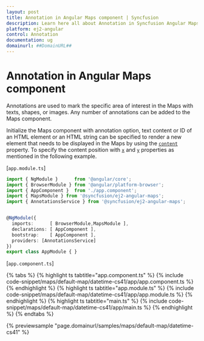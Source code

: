 ```yaml
---
layout: post
title: Annotation in Angular Maps component | Syncfusion
description: Learn here all about Annotation in Syncfusion Angular Maps component of Syncfusion Essential JS 2 and more.
platform: ej2-angular
control: Annotation 
documentation: ug
domainurl: ##DomainURL##
---
```


# Annotation in Angular Maps component

Annotations are used to mark the specific area of interest in the Maps with texts, shapes, or images. Any number of annotations can be added to the Maps component.

Initialize the Maps component with annotation option, text content or ID of an HTML element or an HTML string can be specified to render a new element that needs to be displayed in the Maps by using the [`content`](https://ej2.syncfusion.com/angular/documentation/api/maps/annotationModel/#content) property. To specify the content position with [`x`](https://ej2.syncfusion.com/angular/documentation/api/maps/annotationModel/#x) and [`y`](https://ej2.syncfusion.com/angular/documentation/api/maps/annotationModel/#y) properties as mentioned in the following example.

[`app.module.ts`]

```typescript
import { NgModule }      from '@angular/core';
import { BrowserModule } from '@angular/platform-browser';
import { AppComponent }  from './app.component';
import { MapsModule } from '@syncfusion/ej2-angular-maps';
import { AnnotationsService } from '@syncfusion/ej2-angular-maps';


@NgModule({
  imports:      [ BrowserModule,MapsModule ],
  declarations: [ AppComponent ],
  bootstrap:    [ AppComponent ],
  providers: [AnnotationsService]
})
export class AppModule { }
```

[`app.component.ts`]

{% tabs %}
{% highlight ts tabtitle="app.component.ts" %}
{% include code-snippet/maps/default-map/datetime-cs41/app/app.component.ts %}
{% endhighlight %}
{% highlight ts tabtitle="app.module.ts" %}
{% include code-snippet/maps/default-map/datetime-cs41/app/app.module.ts %}
{% endhighlight %}
{% highlight ts tabtitle="main.ts" %}
{% include code-snippet/maps/default-map/datetime-cs41/app/main.ts %}
{% endhighlight %}
{% endtabs %}
  
{% previewsample "page.domainurl/samples/maps/default-map/datetime-cs41" %}